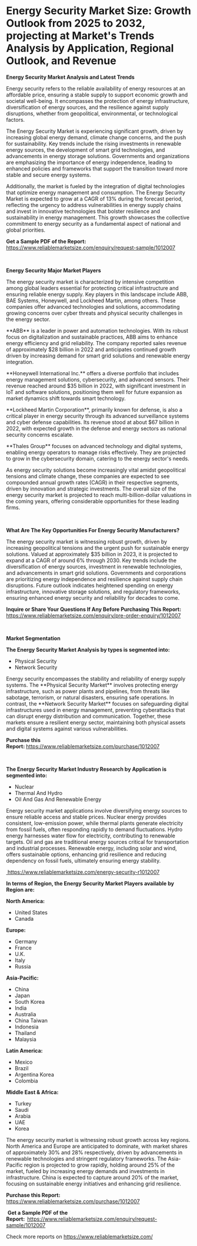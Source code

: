 <p><h1>Energy Security Market Size: Growth Outlook from 2025 to 2032, projecting at Market's Trends Analysis by Application, Regional Outlook, and Revenue</h1></p><p><strong>Energy Security Market Analysis and Latest Trends</strong></p>
<p><p>Energy security refers to the reliable availability of energy resources at an affordable price, ensuring a stable supply to support economic growth and societal well-being. It encompasses the protection of energy infrastructure, diversification of energy sources, and the resilience against supply disruptions, whether from geopolitical, environmental, or technological factors.</p><p>The Energy Security Market is experiencing significant growth, driven by increasing global energy demand, climate change concerns, and the push for sustainability. Key trends include the rising investments in renewable energy sources, the development of smart grid technologies, and advancements in energy storage solutions. Governments and organizations are emphasizing the importance of energy independence, leading to enhanced policies and frameworks that support the transition toward more stable and secure energy systems.</p><p>Additionally, the market is fueled by the integration of digital technologies that optimize energy management and consumption. The Energy Security Market is expected to grow at a CAGR of 13% during the forecast period, reflecting the urgency to address vulnerabilities in energy supply chains and invest in innovative technologies that bolster resilience and sustainability in energy management. This growth showcases the collective commitment to energy security as a fundamental aspect of national and global priorities.</p></p>
<p><strong>Get a Sample PDF of the Report:&nbsp;</strong> <a href="https://www.reliablemarketsize.com/enquiry/request-sample/1012007?utm_campaign=3169&utm_medium=2&utm_source=Github&utm_content=ia&utm_term=06032025&utm_id=energy-security">https://www.reliablemarketsize.com/enquiry/request-sample/1012007</a></p>
<p>&nbsp;</p>
<p><strong>Energy Security Major Market Players</strong></p>
<p><p>The energy security market is characterized by intensive competition among global leaders essential for protecting critical infrastructure and ensuring reliable energy supply. Key players in this landscape include ABB, BAE Systems, Honeywell, and Lockheed Martin, among others. These companies offer advanced technologies and solutions, accommodating growing concerns over cyber threats and physical security challenges in the energy sector.</p><p>**ABB** is a leader in power and automation technologies. With its robust focus on digitalization and sustainable practices, ABB aims to enhance energy efficiency and grid reliability. The company reported sales revenue of approximately $28 billion in 2022 and anticipates continued growth driven by increasing demand for smart grid solutions and renewable energy integration.</p><p>**Honeywell International Inc.** offers a diverse portfolio that includes energy management solutions, cybersecurity, and advanced sensors. Their revenue reached around $35 billion in 2022, with significant investment in IoT and software solutions, positioning them well for future expansion as market dynamics shift towards smart technology.</p><p>**Lockheed Martin Corporation**, primarily known for defense, is also a critical player in energy security through its advanced surveillance systems and cyber defense capabilities. Its revenue stood at about $67 billion in 2022, with expected growth in the defense and energy sectors as national security concerns escalate.</p><p>**Thales Group** focuses on advanced technology and digital systems, enabling energy operators to manage risks effectively. They are projected to grow in the cybersecurity domain, catering to the energy sector's needs.</p><p>As energy security solutions become increasingly vital amidst geopolitical tensions and climate change, these companies are expected to see compounded annual growth rates (CAGR) in their respective segments, driven by innovation and strategic investments. The overall size of the energy security market is projected to reach multi-billion-dollar valuations in the coming years, offering considerable opportunities for these leading firms.</p></p>
<p>&nbsp;</p>
<p><strong>What Are The Key Opportunities For Energy Security Manufacturers?</strong></p>
<p><p>The energy security market is witnessing robust growth, driven by increasing geopolitical tensions and the urgent push for sustainable energy solutions. Valued at approximately $35 billion in 2023, it is projected to expand at a CAGR of around 6% through 2030. Key trends include the diversification of energy sources, investment in renewable technologies, and advancements in smart grid solutions. Governments and corporations are prioritizing energy independence and resilience against supply chain disruptions. Future outlook indicates heightened spending on energy infrastructure, innovative storage solutions, and regulatory frameworks, ensuring enhanced energy security and reliability for decades to come.</p></p>
<p><strong>Inquire or Share Your Questions If Any Before Purchasing This Report:</strong> <a href="https://www.reliablemarketsize.com/enquiry/pre-order-enquiry/1012007?utm_campaign=3169&utm_medium=2&utm_source=Github&utm_content=ia&utm_term=06032025&utm_id=energy-security">https://www.reliablemarketsize.com/enquiry/pre-order-enquiry/1012007</a></p>
<p>&nbsp;</p>
<p><strong>Market Segmentation</strong></p>
<p><strong>The Energy Security Market Analysis by types is segmented into:</strong></p>
<p><ul><li>Physical Security</li><li>Network Security</li></ul></p>
<p><p>Energy security encompasses the stability and reliability of energy supply systems. The **Physical Security Market** involves protecting energy infrastructure, such as power plants and pipelines, from threats like sabotage, terrorism, or natural disasters, ensuring safe operations. In contrast, the **Network Security Market** focuses on safeguarding digital infrastructures used in energy management, preventing cyberattacks that can disrupt energy distribution and communication. Together, these markets ensure a resilient energy sector, maintaining both physical assets and digital systems against various vulnerabilities.</p></p>
<p><strong>Purchase this Report:&nbsp;</strong><a href="https://www.reliablemarketsize.com/purchase/1012007?utm_campaign=3169&utm_medium=2&utm_source=Github&utm_content=ia&utm_term=06032025&utm_id=energy-security">https://www.reliablemarketsize.com/purchase/1012007</a></p>
<p>&nbsp;</p>
<p><strong>The Energy Security Market Industry Research by Application is segmented into:</strong></p>
<p><ul><li>Nuclear</li><li>Thermal And Hydro</li><li>Oil And Gas And Renewable Energy</li></ul></p>
<p><p>Energy security market applications involve diversifying energy sources to ensure reliable access and stable prices. Nuclear energy provides consistent, low-emission power, while thermal plants generate electricity from fossil fuels, often responding rapidly to demand fluctuations. Hydro energy harnesses water flow for electricity, contributing to renewable targets. Oil and gas are traditional energy sources critical for transportation and industrial processes. Renewable energy, including solar and wind, offers sustainable options, enhancing grid resilience and reducing dependency on fossil fuels, ultimately ensuring energy stability.</p></p>
<p><a href="https://www.reliablemarketsize.com/energy-security-r1012007?utm_campaign=3169&utm_medium=2&utm_source=Github&utm_content=ia&utm_term=06032025&utm_id=energy-security">&nbsp;https://www.reliablemarketsize.com/energy-security-r1012007</a></p>
<p><strong>In terms of Region, the Energy Security Market Players available by Region are:</strong></p>
<p>
    <p> <strong> North America: </strong>
        <ul>
            <li>United States</li>
            <li>Canada</li>
        </ul>
        </p> 
    <p> <strong> Europe: </strong>
        <ul>
            <li>Germany</li>
            <li>France</li>
            <li>U.K.</li>
            <li>Italy</li>
            <li>Russia</li>
        </ul>
        </p> 
    <p> <strong> Asia-Pacific: </strong>
        <ul>
            <li>China</li>
            <li>Japan</li>
            <li>South Korea</li>
            <li>India</li>
            <li>Australia</li>
            <li>China Taiwan</li>
            <li>Indonesia</li>
            <li>Thailand</li>
            <li>Malaysia</li>
        </ul>
        </p> 
    <p> <strong> Latin America: </strong>
        <ul>
            <li>Mexico</li>
            <li>Brazil</li>
            <li>Argentina Korea</li>
            <li>Colombia</li>
        </ul>
        </p> 
    <p> <strong> Middle East & Africa: </strong>
        <ul>
            <li>Turkey</li>
            <li>Saudi</li>
            <li>Arabia</li>
            <li>UAE</li>
            <li>Korea</li>
        </ul>
    </p>
    </p>
<p><p>The energy security market is witnessing robust growth across key regions. North America and Europe are anticipated to dominate, with market shares of approximately 30% and 28% respectively, driven by advancements in renewable technologies and stringent regulatory frameworks. The Asia-Pacific region is projected to grow rapidly, holding around 25% of the market, fueled by increasing energy demands and investments in infrastructure. China is expected to capture around 20% of the market, focusing on sustainable energy initiatives and enhancing grid resilience.</p></p>
<p><strong>Purchase this Report: </strong><a href="https://www.reliablemarketsize.com/purchase/1012007?utm_campaign=3169&utm_medium=2&utm_source=Github&utm_content=ia&utm_term=06032025&utm_id=energy-security">https://www.reliablemarketsize.com/purchase/1012007</a></p>
<p>&nbsp;<strong>Get a Sample PDF of the Report:&nbsp;&nbsp;</strong><a href="https://www.reliablemarketsize.com/enquiry/request-sample/1012007?utm_campaign=3169&utm_medium=2&utm_source=Github&utm_content=ia&utm_term=06032025&utm_id=energy-security">https://www.reliablemarketsize.com/enquiry/request-sample/1012007</a></p>
<p><strong></strong></p>
<p>Check more reports on <a href="https://www.reliablemarketsize.com/?utm_campaign=3169&utm_medium=2&utm_source=Github&utm_content=ia&utm_term=06032025&utm_id=energy-security">https://www.reliablemarketsize.com/</a></p>
